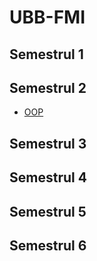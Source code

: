 # UBB-FMI

## Semestrul 1
## Semestrul 2

- [OOP](./Sem2/OOP)
## Semestrul 3
## Semestrul 4
## Semestrul 5
## Semestrul 6
